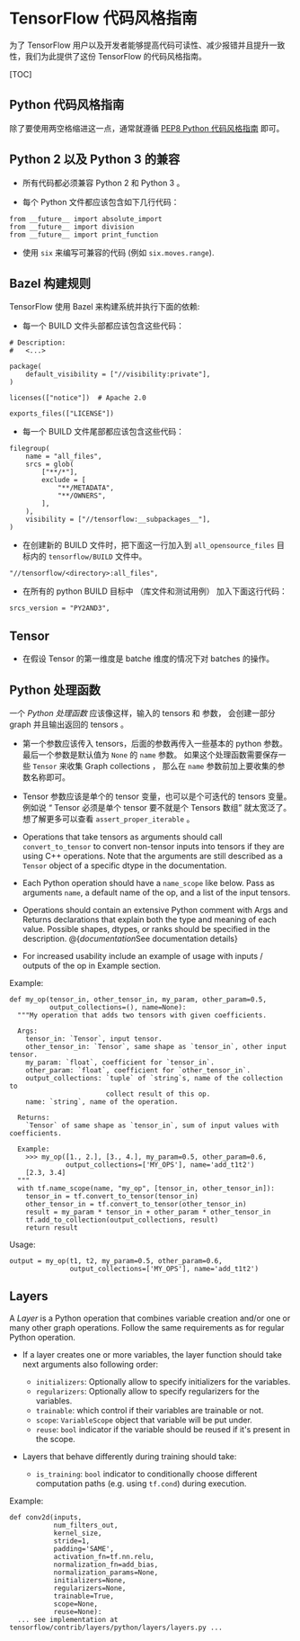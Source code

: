 # TensorFlow 代码风格指南

为了 TensorFlow 用户以及开发者能够提高代码可读性、减少报错并且提升一致性，我们为此提供了这份 TensorFlow 的代码风格指南。

[TOC]

## Python 代码风格指南

除了要使用两空格缩进这一点，通常就遵循
[PEP8 Python 代码风格指南](https://www.python.org/dev/peps/pep-0008/) 即可。


## Python 2 以及 Python 3 的兼容

* 所有代码都必须兼容 Python 2 和 Python 3 。

* 每个 Python 文件都应该包含如下几行代码：

```
from __future__ import absolute_import
from __future__ import division
from __future__ import print_function
```

* 使用 `six` 来编写可兼容的代码 (例如 `six.moves.range`).


## Bazel 构建规则

TensorFlow 使用 Bazel 来构建系统并执行下面的依赖:

* 每一个 BUILD 文件头部都应该包含这些代码：

```
# Description:
#   <...>

package(
    default_visibility = ["//visibility:private"],
)

licenses(["notice"])  # Apache 2.0

exports_files(["LICENSE"])
```

* 每一个 BUILD 文件尾部都应该包含这些代码：

```
filegroup(
    name = "all_files",
    srcs = glob(
        ["**/*"],
        exclude = [
            "**/METADATA",
            "**/OWNERS",
        ],
    ),
    visibility = ["//tensorflow:__subpackages__"],
)
```

* 在创建新的 BUILD 文件时，把下面这一行加入到 `all_opensource_files` 目标内的 `tensorflow/BUILD` 文件中。

```
"//tensorflow/<directory>:all_files",
```

* 在所有的 python BUILD 目标中 （库文件和测试用例） 加入下面这行代码：

```
srcs_version = "PY2AND3",
```


## Tensor

* 在假设 Tensor 的第一维度是 batche 维度的情况下对 batches 的操作。


## Python 处理函数

一个 *Python 处理函数* 应该像这样，输入的 tensors 和 参数，
会创建一部分 graph 并且输出返回的 tensors 。

* 第一个参数应该传入 tensors，后面的参数再传入一些基本的 python 参数。
 最后一个参数是默认值为 `None` 的 `name` 参数。
 如果这个处理函数需要保存一些 `Tensor` 来收集 Graph collections ，
 那么在 `name` 参数前加上要收集的参数名称即可。

* Tensor 参数应该是单个的 tensor 变量，也可以是个可迭代的 tensors 变量。
 例如说 “ Tensor 必须是单个 tensor 要不就是个 Tensors 数组” 就太宽泛了。想了解更多可以查看 `assert_proper_iterable` 。

* Operations that take tensors as arguments should call `convert_to_tensor`
 to convert non-tensor inputs into tensors if they are using C++ operations.
 Note that the arguments are still described as a `Tensor` object
 of a specific dtype in the documentation.

* Each Python operation should have a `name_scope` like below. Pass as
 arguments `name`, a default name of the op, and a list of the input tensors.

* Operations should contain an extensive Python comment with Args and Returns
 declarations that explain both the type and meaning of each value. Possible
 shapes, dtypes, or ranks should be specified in the description.
 @{$documentation$See documentation details}

* For increased usability include an example of usage with inputs / outputs
 of the op in Example section.

Example:

    def my_op(tensor_in, other_tensor_in, my_param, other_param=0.5,
              output_collections=(), name=None):
      """My operation that adds two tensors with given coefficients.

      Args:
        tensor_in: `Tensor`, input tensor.
        other_tensor_in: `Tensor`, same shape as `tensor_in`, other input tensor.
        my_param: `float`, coefficient for `tensor_in`.
        other_param: `float`, coefficient for `other_tensor_in`.
        output_collections: `tuple` of `string`s, name of the collection to
                            collect result of this op.
        name: `string`, name of the operation.

      Returns:
        `Tensor` of same shape as `tensor_in`, sum of input values with coefficients.

      Example:
        >>> my_op([1., 2.], [3., 4.], my_param=0.5, other_param=0.6,
                  output_collections=['MY_OPS'], name='add_t1t2')
        [2.3, 3.4]
      """
      with tf.name_scope(name, "my_op", [tensor_in, other_tensor_in]):
        tensor_in = tf.convert_to_tensor(tensor_in)
        other_tensor_in = tf.convert_to_tensor(other_tensor_in)
        result = my_param * tensor_in + other_param * other_tensor_in
        tf.add_to_collection(output_collections, result)
        return result

Usage:

    output = my_op(t1, t2, my_param=0.5, other_param=0.6,
                   output_collections=['MY_OPS'], name='add_t1t2')


## Layers

A *Layer* is a Python operation that combines variable creation and/or one or many
other graph operations. Follow the same requirements as for regular Python
operation.

* If a layer creates one or more variables, the layer function
 should take next arguments also following order:
  - `initializers`: Optionally allow to specify initializers for the variables.
  - `regularizers`: Optionally allow to specify regularizers for the variables.
  - `trainable`: which control if their variables are trainable or not.
  - `scope`: `VariableScope` object that variable will be put under.
  - `reuse`: `bool` indicator if the variable should be reused if
             it's present in the scope.

* Layers that behave differently during training should take:
  - `is_training`: `bool` indicator to conditionally choose different
                   computation paths (e.g. using `tf.cond`) during execution.

Example:

    def conv2d(inputs,
               num_filters_out,
               kernel_size,
               stride=1,
               padding='SAME',
               activation_fn=tf.nn.relu,
               normalization_fn=add_bias,
               normalization_params=None,
               initializers=None,
               regularizers=None,
               trainable=True,
               scope=None,
               reuse=None):
      ... see implementation at tensorflow/contrib/layers/python/layers/layers.py ...

